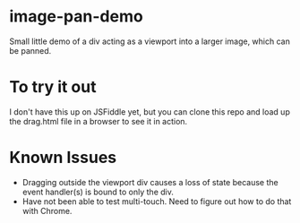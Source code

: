 # image-pan-demo
Small little demo of a div acting as a viewport into a larger image, which can be panned.

# To try it out
I don't have this up on JSFiddle yet, but you can clone this repo and load up the drag.html file in a browser to see it in action.

# Known Issues
* Dragging outside the viewport div causes a loss of state because the event handler(s) is bound to only the div.
* Have not been able to test multi-touch. Need to figure out how to do that with Chrome.
